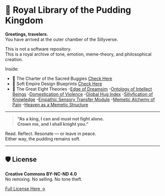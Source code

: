 # 🍮 Royal Library of the Pudding Kingdom

**Greetings, travelers.**  
You have arrived at the outer chamber of the Sillyverse.

This is not a software repository.  
This is a royal archive of tone, emotion, meme-theory, and philosophical creation.

Inside:  
- 🐛 The Charter of the Sacred Buggies [Check Here](./CONSTITUTION.md)
- 🧁 Soft Empire Design Blueprints [Check Here](./CONSTITUTION.md)
- 📜 The Great Eight Theories 
-[Edge of Dreamsim](./)
-[Ontology of Intellect Beings](./)
-[Domestication of Violence](./)
-[Global Hug Index](./)
-[Sillyfication of Knowledge](./)
-[Empathic Sensory Transfer Module](./)
-[Memetic Alchemy of Pain](./)
-[Heaven as a Memetic Structure](./)
  
---

> **“As a king, I can and must not fight alone.  
> Crown me, and I shall knight you.”**

Read. Reflect. Resonate — or leave in peace.  
Either way, the pudding remains soft.

---

## 🛡️ License

**Creative Commons BY-NC-ND 4.0**  
No remixing. No selling. No tone theft.

[Full License Here →](./LICENSE.md)
